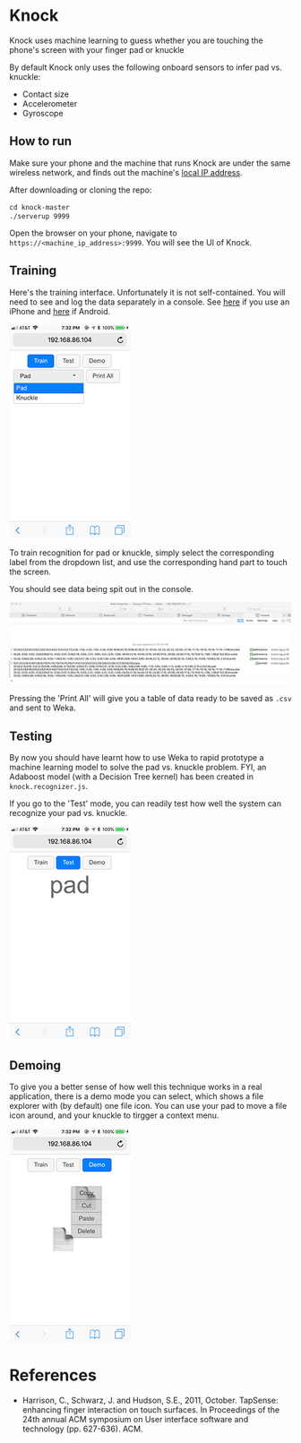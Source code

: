 # Knock
Knock uses machine learning to guess whether you are touching the phone's screen with your finger pad or knuckle

By default Knock only uses the following onboard sensors to infer pad vs. knuckle:
- Contact size
- Accelerometer
- Gyroscope

## How to run
Make sure your phone and the machine that runs Knock are under the same wireless network, and finds out the machine's [local IP address](https://lifehacker.com/5833108/how-to-find-your-local-and-external-ip-address).

After downloading or cloning the repo:
```shell
cd knock-master
./serverup 9999
```

Open the browser on your phone, navigate to ```https://<machine_ip_address>:9999```. You will see the UI of Knock.

## Training
Here's the training interface. Unfortunately it is not self-contained. You will need to see and log the data separately in a console. See [here](https://medium.com/@mattcroak718/debugging-your-iphone-mobile-web-app-using-safari-development-tools-71240657c487) if you use an iPhone and [here](https://blog.campvanilla.com/debug-website-on-mobile-device-5c27c8809d39) if Android.

![train](assets/screenshot_train.png)

To train recognition for pad or knuckle, simply select the corresponding label from the dropdown list, and use the corresponding hand part to touch the screen.

You should see data being spit out in the console.

![safari](assets/screenshot_safari.png)

Pressing the 'Print All' will give you a table of data ready to be saved as ```.csv``` and sent to Weka.

## Testing
By now you should have learnt how to use Weka to rapid prototype a machine learning model to solve the pad vs. knuckle problem. FYI, an Adaboost model (with a Decision Tree kernel) has been created in ```knock.recognizer.js```.

If you go to the 'Test' mode, you can readily test how well the system can recognize your pad vs. knuckle.

![train](assets/screenshot_test.png)

## Demoing
To give you a better sense of how well this technique works in a real application, there is a demo mode you can select, which shows a file explorer with (by default) one file icon. You can use your pad to move a file icon around, and your knuckle to tirgger a context menu.

![train](assets/screenshot_demo.png)

# References
* Harrison, C., Schwarz, J. and Hudson, S.E., 2011, October. TapSense: enhancing finger interaction on touch surfaces. In Proceedings of the 24th annual ACM symposium on User interface software and technology (pp. 627-636). ACM.
